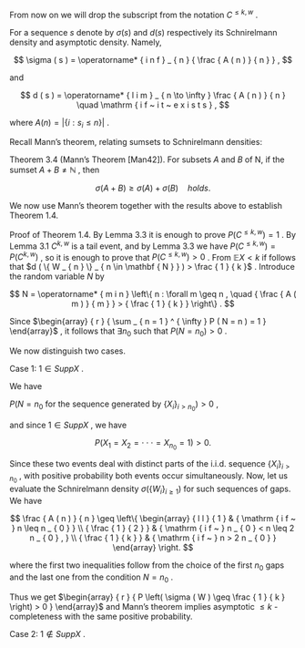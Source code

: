 From now on we will drop the subscript from the notation $C ^ { \leq k , w }$ .

For a sequence $s$ denote by $\sigma ( s )$ and $d ( s )$ respectively its Schnirelmann density and asymptotic density. Namely,

$$
\sigma ( s ) = \operatorname* { i n f } _ { n } { \frac { A ( n ) } { n } } ,
$$

and

$$
d ( s ) = \operatorname* { l i m } _ { n \to \infty } \frac { A ( n ) } { n } \quad \mathrm { i f ~ i t ~ e x i s t s } ,
$$

where $A ( n ) = | \{ i : s _ { i } \leq n \} |$ .

Recall Mann’s theorem, relating sumsets to Schnirelmann densities:

Theorem 3.4 (Mann’s Theorem [Man42]). For subsets $A$ and $B$ of N, if the sumset $A + B \ne \mathbb { N }$ , then

$$
\sigma ( A + B ) \geq \sigma ( A ) + \sigma ( B ) \quad h o l d s .
$$

We now use Mann’s theorem together with the results above to establish Theorem 1.4.

Proof of Theorem 1.4. By Lemma 3.3 it is enough to prove $P ( C ^ { \leq k , w } ) = 1$ . By Lemma 3.1 $C ^ { k , w }$ is a tail event, and by Lemma 3.3 we have $P ( C ^ { \leq k , w } ) = P ( C ^ { k , w } )$ , so it is enough to prove that $P ( C ^ { \leq k , w } ) > 0$ . From $\mathbb { E } X < k$ if follows that $d ( \{ W _ { n } \} _ { n \in \mathbf { N } } ) > \frac { 1 } { k }$ . Introduce the random variable $N$ by

$$
N = \operatorname* { m i n } \left\{ n : \forall m \geq n , \quad { \frac { A ( m ) } { m } } > { \frac { 1 } { k } } \right\} .
$$

Since $\begin{array} { r } { \sum _ { n = 1 } ^ { \infty } P ( N = n ) = 1 } \end{array}$ , it follows that $\exists n _ { 0 }$ such that $P ( N = n _ { 0 } ) > 0$ .

We now distinguish two cases.

Case 1: $1 \in S u p p X$ .

We have

$P \left( N = n _ { 0 } \right.$ for the sequence generated by $\{ X _ { i } \} _ { i > n _ { 0 } } ) > 0$ ,

and since $1 \in S u p p X$ , we have

$$
P ( X _ { 1 } = X _ { 2 } = \cdot \cdot \cdot = X _ { n _ { 0 } } = 1 ) > 0 .
$$

Since these two events deal with distinct parts of the i.i.d. sequence $\{ X _ { i } \} _ { i > n _ { 0 } }$ , with positive probability both events occur simultaneously. Now, let us evaluate the Schnirelmann density $\sigma ( \{ W _ { i } \} _ { i \ge 1 } )$ for such sequences of gaps. We have

$$
\frac { A ( n ) } { n } \geq \left\{ \begin{array} { l l } { 1 } & { \mathrm { i f ~ } n \leq n _ { 0 } } \\ { \frac { 1 } { 2 } } & { \mathrm { i f ~ } n _ { 0 } < n \leq 2 n _ { 0 } , } \\ { \frac { 1 } { k } } & { \mathrm { i f ~ } n > 2 n _ { 0 } } \end{array} \right.
$$

where the first two inequalities follow from the choice of the first $n _ { 0 }$ gaps and the last one from the condition $N = n _ { 0 }$ .

Thus we get $\begin{array} { r } { P \left( \sigma ( W ) \geq \frac { 1 } { k } \right) > 0 } \end{array}$ and Mann’s theorem implies asymptotic $\le k$ -completeness with the same positive probability.

Case 2: $1 \notin S u p p X$ .